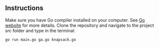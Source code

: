 ## Instructions

Make sure you have Go compiler installed on your computer. See [Go website](https://golang.org/doc/install) for more details. Clone the repository and navigate to the project src folder and type in the terminal:

```console
go run main.go ga.go knapsack.go
```

